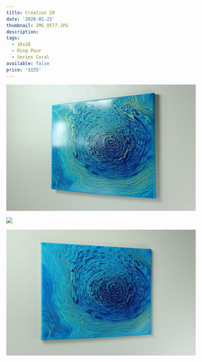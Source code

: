 ```yaml
---
title: Creation 20
date: '2020-01-23'
thumbnail: IMG_0577.JPG
description: 
tags:
  - 16x20
  - Ring Pour
  - Series Coral
available: false
price: '$155'
---
```


![](IMG_0581.JPG)

![](IMG_0587.JPG)

![](IMG_0578.JPG)

